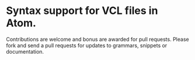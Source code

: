 # Syntax support for VCL files in Atom. 

Contributions are welcome and bonus are awarded for pull requests. Please fork and send a pull requests for updates to grammars, snippets or documentation.
